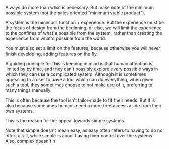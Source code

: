 Always do more than what is necessary. But make note of the minimum possible system (not the sales oriented "minimum viable product").

A system is the minimum function + experience. But the experience must be the focus of design from the beginning, or else, we will limit the experience to the confines of what's possible from the system, rather than creating the experience from what's possible from the world.

You must also set a limit on the features, because otherwise you will never finish developing, adding features on the fly.

A guiding principle for this is keeping in mind is that human attention is limited by by time, and they can't possibly explore every possible ways in which they can use a complicated system. Although it is sometimes appealing to a user to have a tool which can do everything, when given such a tool, they sometimes choose to not make use of it, preferring to many things manually.

This is often because the tool isn't tailor-made to fit their needs. But it is also because sometimes humans need a more free access aside from their own systems.

This is the reason for the appeal towards simple systems.

Note that simple doesn't mean easy, as easy often refers to having to do no effort at all, while simple is about having finer control over the systems. Also, complex doesn't n